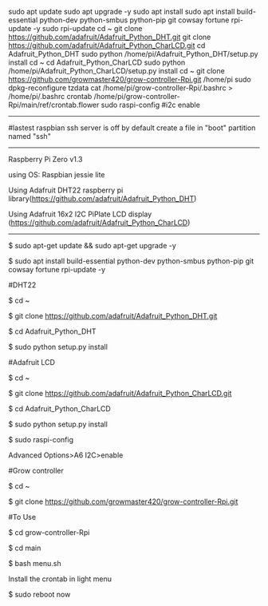 sudo apt update
sudo apt upgrade -y
sudo apt install 
sudo apt install build-essential python-dev python-smbus python-pip git cowsay fortune rpi-update -y
sudo rpi-update
cd ~
git clone https://github.com/adafruit/Adafruit_Python_DHT.git
git clone https://github.com/adafruit/Adafruit_Python_CharLCD.git
cd Adafruit_Python_DHT
sudo python /home/pi/Adafruit_Python_DHT/setup.py install 
cd ~
cd Adafruit_Python_CharLCD
sudo python /home/pi/Adafruit_Python_CharLCD/setup.py install 
cd ~
git clone https://github.com/growmaster420/grow-controller-Rpi.git /home/pi
sudo dpkg-reconfigure tzdata
cat /home/pi/grow-controller-Rpi/.bashrc > /home/pi/.bashrc
crontab /home/pi/grow-controller-Rpi/main/ref/crontab.flower
sudo raspi-config #i2c enable
***********************************************************************************

#lastest raspbian ssh server is off by default
create a file in "boot" partition named "ssh"

************************************************************************************

Raspberry Pi Zero v1.3

using OS: Raspbian jessie lite

Using Adafruit DHT22 raspberry pi library(https://github.com/adafruit/Adafruit_Python_DHT) 

Using Adafruit 16x2 I2C PiPlate LCD display (https://github.com/adafruit/Adafruit_Python_CharLCD)



***************************************************************************************


$ sudo apt-get update && sudo apt-get upgrade -y 


$ sudo apt install build-essential python-dev python-smbus python-pip git cowsay fortune rpi-update -y

#DHT22

$ cd ~

$ git clone https://github.com/adafruit/Adafruit_Python_DHT.git

$ cd Adafruit_Python_DHT

$ sudo python setup.py install

#Adafruit LCD

$ cd ~

$ git clone https://github.com/adafruit/Adafruit_Python_CharLCD.git

$ cd Adafruit_Python_CharLCD

$ sudo python setup.py install

$ sudo raspi-config 

Advanced Options>A6 I2C>enable

#Grow controller

$ cd ~

$ git clone https://github.com/growmaster420/grow-controller-Rpi.git

#To Use

$ cd grow-controller-Rpi

$ cd main

$ bash menu.sh

Install the crontab in light menu

$ sudo reboot now
